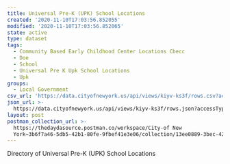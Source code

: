 ```yaml
---
title: Universal Pre-K (UPK) School Locations
created: '2020-11-10T17:03:56.852055'
modified: '2020-11-10T17:03:56.852065'
state: active
type: dataset
tags:
  - Community Based Early Childhood Center Locations Cbecc
  - Doe
  - School
  - Universal Pre K Upk School Locations
  - Upk
groups:
  - Local Government
csv_url: 'https://data.cityofnewyork.us/api/views/kiyv-ks3f/rows.csv?accessType=DOWNLOAD'
json_url: >-
  https://data.cityofnewyork.us/api/views/kiyv-ks3f/rows.json?accessType=DOWNLOAD
layout: post
postman_collection_url: >-
  https://thedaydasource.postman.co/workspace/City-of New
  York~3b6f7a46-5db5-42b1-80fe-9fbef41e3e06/collection/13ee0889-3bec-425d-b103-e939c95a8436
---
```

Directory of Universal Pre-K (UPK) School Locations
